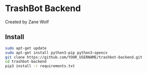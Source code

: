 # TrashBot Backend
Created by Zane Wolf
## Install
```bash
sudo apt-get update
sudo apt-get install python3-pip python3-opencv
git clone https://github.com/YOUR_USERNAME/trashbot-backend.git
cd trashbot-backend
pip3 install -r requirements.txt
